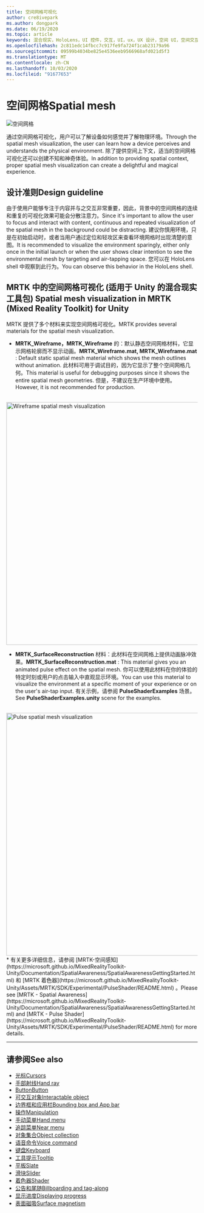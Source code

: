 ```yaml
---
title: 空间网格可视化
author: cre8ivepark
ms.author: dongpark
ms.date: 06/19/2020
ms.topic: article
keywords: 混合现实，HoloLens，UI 控件，交互，UI，ux，UX 设计，空间 UI，空间交互，3D UI，三维 UX
ms.openlocfilehash: 2c811edc14fbcc7c917fe9fa724f1cab23179a96
ms.sourcegitcommit: 09599b4034be825e4536eeb9566968afd021d5f3
ms.translationtype: MT
ms.contentlocale: zh-CN
ms.lasthandoff: 10/03/2020
ms.locfileid: "91677653"
---
```

# <a name="spatial-mesh"></a><span data-ttu-id="73097-103">空间网格</span><span class="sxs-lookup"><span data-stu-id="73097-103">Spatial mesh</span></span>

![空间网格](images/MRTK_PulseShader_SpatialMesh.gif)

<span data-ttu-id="73097-105">通过空间网格可视化，用户可以了解设备如何感觉并了解物理环境。</span><span class="sxs-lookup"><span data-stu-id="73097-105">Through the spatial mesh visualization, the user can learn how a device perceives and understands the physical environment.</span></span> <span data-ttu-id="73097-106">除了提供空间上下文，适当的空间网格可视化还可以创建不知和神奇体验。</span><span class="sxs-lookup"><span data-stu-id="73097-106">In addition to providing spatial context, proper spatial mesh visualization can create a delightful and magical experience.</span></span>  

## <a name="design-guideline"></a><span data-ttu-id="73097-107">设计准则</span><span class="sxs-lookup"><span data-stu-id="73097-107">Design guideline</span></span>
<span data-ttu-id="73097-108">由于使用户能够专注于内容并与之交互非常重要，因此，背景中的空间网格的连续和重复的可视化效果可能会分散注意力。</span><span class="sxs-lookup"><span data-stu-id="73097-108">Since it's important to allow the user to focus and interact with content, continuous and repeated visualization of the spatial mesh in the background could be distracting.</span></span> <span data-ttu-id="73097-109">建议你慎用环境，只是在初始启动时，或者当用户通过定位和轻攻区来查看环境网格时出现清楚的意图。</span><span class="sxs-lookup"><span data-stu-id="73097-109">It is recommended to visualize the environment sparingly, either only once in the initial launch or when the user shows clear intention to see the environmental mesh by targeting and air-tapping space.</span></span> <span data-ttu-id="73097-110">您可以在 HoloLens shell 中观察到此行为。</span><span class="sxs-lookup"><span data-stu-id="73097-110">You can observe this behavior in the HoloLens shell.</span></span>
<br>


## <a name="spatial-mesh-visualization-in-mrtk-mixed-reality-toolkit-for-unity"></a><span data-ttu-id="73097-111">MRTK 中的空间网格可视化 (适用于 Unity 的混合现实工具包) </span><span class="sxs-lookup"><span data-stu-id="73097-111">Spatial mesh visualization in MRTK (Mixed Reality Toolkit) for Unity</span></span>
<span data-ttu-id="73097-112">MRTK 提供了多个材料来实现空间网格可视化。</span><span class="sxs-lookup"><span data-stu-id="73097-112">MRTK provides several materials for the spatial mesh visualization.</span></span>

- <span data-ttu-id="73097-113">**MRTK_Wireframe，MRTK_Wireframe** 的：默认静态空间网格材料，它显示网格轮廓而不显示动画。</span><span class="sxs-lookup"><span data-stu-id="73097-113">**MRTK_Wireframe.mat, MRTK_Wireframe.mat** : Default static spatial mesh material which shows the mesh outlines without animation.</span></span> <span data-ttu-id="73097-114">此材料可用于调试目的，因为它显示了整个空间网格几何。</span><span class="sxs-lookup"><span data-stu-id="73097-114">This material is useful for debugging purposes since it shows the entire spatial mesh geometries.</span></span> <span data-ttu-id="73097-115">但是，不建议在生产环境中使用。</span><span class="sxs-lookup"><span data-stu-id="73097-115">However, it is not recommended for production.</span></span>
<br>
<img src="images/SurfaceReconstruction.jpg" alt="Wireframe spatial mesh visualization" width="640px">

- <span data-ttu-id="73097-116">**MRTK_SurfaceReconstruction** 材料：此材料在空间网格上提供动画脉冲效果。</span><span class="sxs-lookup"><span data-stu-id="73097-116">**MRTK_SurfaceReconstruction.mat** : This material gives you an animated pulse effect on the spatial mesh.</span></span> <span data-ttu-id="73097-117">你可以使用此材料在你的体验的特定时刻或用户的点击输入中直观显示环境。</span><span class="sxs-lookup"><span data-stu-id="73097-117">You can use this material to visualize the environment at a specific moment of your experience or on the user's air-tap input.</span></span> <span data-ttu-id="73097-118">有关示例，请参阅 **PulseShaderExamples** 场景。</span><span class="sxs-lookup"><span data-stu-id="73097-118">See **PulseShaderExamples.unity** scene for the examples.</span></span>
<br>
<img src="images/MRTK_SRMesh_Pulse.jpg" alt="Pulse spatial mesh visualization" width="640px">
* <span data-ttu-id="73097-119">有关更多详细信息，请参阅 [MRTK-空间感知](https://microsoft.github.io/MixedRealityToolkit-Unity/Documentation/SpatialAwareness/SpatialAwarenessGettingStarted.html) 和 [MRTK 着色器](https://microsoft.github.io/MixedRealityToolkit-Unity/Assets/MRTK/SDK/Experimental/PulseShader/README.html) 。</span><span class="sxs-lookup"><span data-stu-id="73097-119">Please see [MRTK - Spatial Awareness](https://microsoft.github.io/MixedRealityToolkit-Unity/Documentation/SpatialAwareness/SpatialAwarenessGettingStarted.html) and [MRTK - Pulse Shader](https://microsoft.github.io/MixedRealityToolkit-Unity/Assets/MRTK/SDK/Experimental/PulseShader/README.html) for more details.</span></span>

<br>

---

## <a name="see-also"></a><span data-ttu-id="73097-120">请参阅</span><span class="sxs-lookup"><span data-stu-id="73097-120">See also</span></span>

* [<span data-ttu-id="73097-121">光标</span><span class="sxs-lookup"><span data-stu-id="73097-121">Cursors</span></span>](cursors.md)
* [<span data-ttu-id="73097-122">手部射线</span><span class="sxs-lookup"><span data-stu-id="73097-122">Hand ray</span></span>](point-and-commit.md)
* [<span data-ttu-id="73097-123">Button</span><span class="sxs-lookup"><span data-stu-id="73097-123">Button</span></span>](button.md)
* [<span data-ttu-id="73097-124">可交互对象</span><span class="sxs-lookup"><span data-stu-id="73097-124">Interactable object</span></span>](interactable-object.md)
* [<span data-ttu-id="73097-125">边界框和应用栏</span><span class="sxs-lookup"><span data-stu-id="73097-125">Bounding box and App bar</span></span>](app-bar-and-bounding-box.md)
* [<span data-ttu-id="73097-126">操作</span><span class="sxs-lookup"><span data-stu-id="73097-126">Manipulation</span></span>](direct-manipulation.md)
* [<span data-ttu-id="73097-127">手动菜单</span><span class="sxs-lookup"><span data-stu-id="73097-127">Hand menu</span></span>](hand-menu.md)
* [<span data-ttu-id="73097-128">追踪菜单</span><span class="sxs-lookup"><span data-stu-id="73097-128">Near menu</span></span>](near-menu.md)
* [<span data-ttu-id="73097-129">对象集合</span><span class="sxs-lookup"><span data-stu-id="73097-129">Object collection</span></span>](object-collection.md)
* [<span data-ttu-id="73097-130">语音命令</span><span class="sxs-lookup"><span data-stu-id="73097-130">Voice command</span></span>](voice-input.md)
* [<span data-ttu-id="73097-131">键盘</span><span class="sxs-lookup"><span data-stu-id="73097-131">Keyboard</span></span>](keyboard.md)
* [<span data-ttu-id="73097-132">工具提示</span><span class="sxs-lookup"><span data-stu-id="73097-132">Tooltip</span></span>](tooltip.md)
* [<span data-ttu-id="73097-133">平板</span><span class="sxs-lookup"><span data-stu-id="73097-133">Slate</span></span>](slate.md)
* [<span data-ttu-id="73097-134">滑块</span><span class="sxs-lookup"><span data-stu-id="73097-134">Slider</span></span>](slider.md)
* [<span data-ttu-id="73097-135">着色器</span><span class="sxs-lookup"><span data-stu-id="73097-135">Shader</span></span>](shader.md)
* [<span data-ttu-id="73097-136">公告和尾随</span><span class="sxs-lookup"><span data-stu-id="73097-136">Billboarding and tag-along</span></span>](billboarding-and-tag-along.md)
* [<span data-ttu-id="73097-137">显示进度</span><span class="sxs-lookup"><span data-stu-id="73097-137">Displaying progress</span></span>](progress.md)
* [<span data-ttu-id="73097-138">表面磁吸</span><span class="sxs-lookup"><span data-stu-id="73097-138">Surface magnetism</span></span>](surface-magnetism.md)
